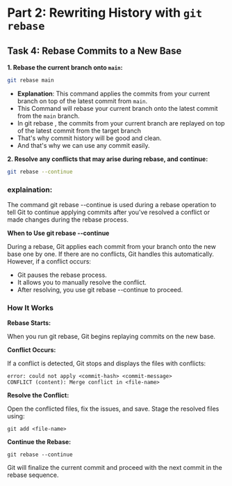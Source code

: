 # **Part 2: Rewriting History with `git rebase`**

## **Task 4: Rebase Commits to a New Base**

**1. Rebase the current branch onto `main`:**  
   ```bash
   git rebase main
   ```
   - **Explanation**: This command applies the commits from your current branch on top of the latest commit from `main`.
   - This Command will rebase your current branch onto the latest commit from the `main` branch.
   - In git rebase , the commits from your current branch are replayed on top of the latest commit from the target branch
   - That's why commit history will be good and clean.
   - And that's why we can use any commit easily.

**2. Resolve any conflicts that may arise during rebase, and continue:**  

   ```bash
   git rebase --continue
   ```
### **explaination:**  

The command git rebase --continue is used during a rebase operation to tell Git to continue applying commits after you've resolved a conflict or made changes during the rebase process.

**When to Use git rebase --continue**  

During a rebase, Git applies each commit from your branch onto the new base one by one. If there are no conflicts, Git handles this automatically. However, if a conflict occurs:

- Git pauses the rebase process.
- It allows you to manually resolve the conflict.
- After resolving, you use git rebase --continue to proceed.

### **How It Works**

**Rebase Starts:**

When you run git rebase, Git begins replaying commits on the new base.

**Conflict Occurs:**

If a conflict is detected, Git stops and displays the files with conflicts:
```
error: could not apply <commit-hash> <commit-message>
CONFLICT (content): Merge conflict in <file-name>
```

**Resolve the Conflict:**

Open the conflicted files, fix the issues, and save.
Stage the resolved files using:
```
git add <file-name>
```
**Continue the Rebase:**
```
git rebase --continue
```

Git will finalize the current commit and proceed with the next commit in the rebase sequence.